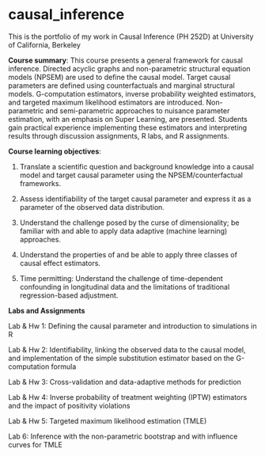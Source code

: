 causal_inference
================

This is the portfolio of my work in Causal Inference (PH 252D) at University of California, Berkeley


**Course summary**: This course presents a general framework for causal inference. Directed acyclic graphs and non-parametric structural equation models (NPSEM) are used to define the causal model. Target causal parameters are defined using counterfactuals and marginal structural models. G-computation estimators, inverse probability weighted estimators, and targeted maximum likelihood estimators are introduced. Non-parametric and semi-parametric approaches to nuisance parameter estimation, with an emphasis on Super Learning, are presented. Students gain practical experience implementing these estimators and interpreting results through discussion assignments, R labs, and R assignments. 

**Course learning objectives**:

1)    Translate a scientific question and background knowledge into a causal model and target causal parameter using the NPSEM/counterfactual frameworks.

2)    Assess identifiability of the target causal parameter and express it as a parameter of the observed data distribution.

3)    Understand the challenge posed by the curse of dimensionality; be familiar with and able to apply data adaptive (machine learning) approaches.

4)    Understand the properties of and be able to apply three classes of causal effect estimators.

5)    Time permitting: Understand the challenge of time-dependent confounding in longitudinal data and the limitations of traditional regression-based adjustment.

**Labs and Assignments**

Lab & Hw 1: Defining the causal parameter and introduction to simulations in R

Lab & Hw 2: Identifiability, linking the observed data to the causal model, and implementation of the simple substitution estimator based on the G-computation formula

Lab & Hw 3: Cross-validation and data-adaptive methods for prediction

Lab & Hw 4: Inverse probability of treatment weighting (IPTW) estimators and the impact of positivity violations

Lab & Hw 5: Targeted maximum likelihood estimation (TMLE)

Lab 6: Inference with the non-parametric bootstrap and with influence curves for TMLE
